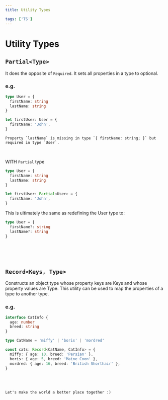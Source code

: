 ```yaml
---
title: Utility Types

tags: ['TS']
---
```


# Utility Types

## `Partial<Type>`

It does the opposite of `Required`. It sets all properties in a type to optional.

### e.g.

```ts
type User = {
  firstName: string
  lastName: string
}

let firstUser: User = {
  firstName: 'John',
}
```

```
Property `lastName` is missing in type `{ firstName: string; }` but required in type `User`.
```

<br>

WITH `Partial` type <br>

```ts
type User = {
  firstName: string
  lastName: string
}

let firstUser: Partial<User> = {
  firstName: 'John',
}
```

This is ultimately the same as redefining the User type to:

```ts
type User = {
  firstName?: string
  lastName?: string
}
```

<br>
<br>
<br>

## `Record<Keys, Type>`

Constructs an object type whose property keys are Keys and whose property values are Type. This utility can be used to map the properties of a type to another type.

### e.g.

```ts
interface CatInfo {
  age: number
  breed: string
}

type CatName = 'miffy' | 'boris' | 'mordred'

const cats: Record<CatName, CatInfo> = {
  miffy: { age: 10, breed: 'Persian' },
  boris: { age: 5, breed: 'Maine Coon' },
  mordred: { age: 16, breed: 'British Shorthair' },
}
```

<br>
<br>
<TagLinks />

```
Let's make the world a better place together :)
```

<!-- <Comment />  -->
